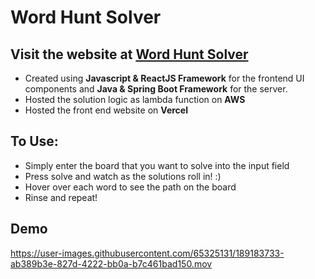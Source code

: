 # Word Hunt Solver
## Visit the website at [Word Hunt Solver](https://word-hunt-solver.vercel.app)

- Created using **Javascript & ReactJS Framework** for the frontend UI components and **Java & Spring Boot Framework** for the server. 
- Hosted the solution logic as lambda function on **AWS** 
- Hosted the front end website on **Vercel** 


## To Use:
- Simply enter the board that you want to solve into the input field
- Press solve and watch as the solutions roll in! :)
- Hover over each word to see the path on the board 
- Rinse and repeat!

## Demo
https://user-images.githubusercontent.com/65325131/189183733-ab389b3e-827d-4222-bb0a-b7c461bad150.mov

